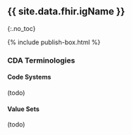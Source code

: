 ## {{ site.data.fhir.igName }}
{:.no_toc}

{% include publish-box.html %}

###  CDA Terminologies

#### Code Systems

(todo)

#### Value Sets

(todo)


